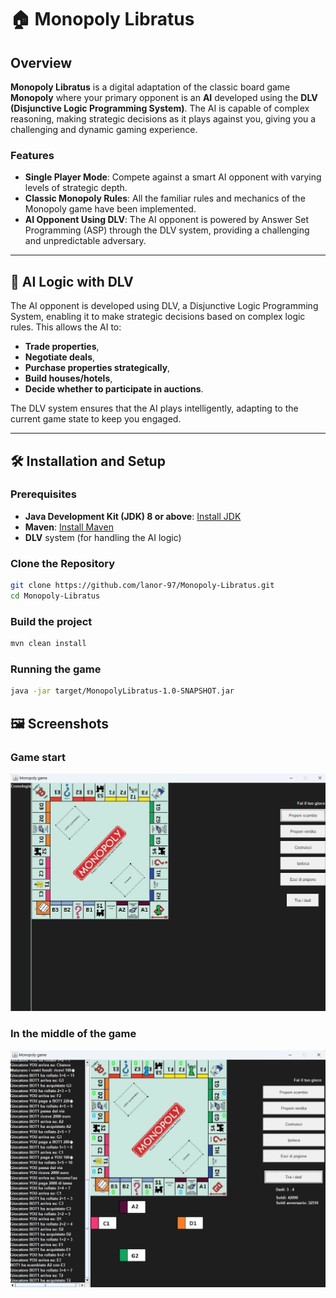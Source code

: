 # 🏠 Monopoly Libratus

## Overview
**Monopoly Libratus** is a digital adaptation of the classic board game **Monopoly** where your primary opponent is an **AI** developed using the **DLV (Disjunctive Logic Programming System)**. The AI is capable of complex reasoning, making strategic decisions as it plays against you, giving you a challenging and dynamic gaming experience.

### Features
- **Single Player Mode**: Compete against a smart AI opponent with varying levels of strategic depth.
- **Classic Monopoly Rules**: All the familiar rules and mechanics of the Monopoly game have been implemented.
- **AI Opponent Using DLV**: The AI opponent is powered by Answer Set Programming (ASP) through the DLV system, providing a challenging and unpredictable adversary.

---

## 🧠 AI Logic with DLV
The AI opponent is developed using DLV, a Disjunctive Logic Programming System, enabling it to make strategic decisions based on complex logic rules. This allows the AI to:
- **Trade properties**, 
- **Negotiate deals**, 
- **Purchase properties strategically**, 
- **Build houses/hotels**, 
- **Decide whether to participate in auctions**.

The DLV system ensures that the AI plays intelligently, adapting to the current game state to keep you engaged.

---

## 🛠️ Installation and Setup

### Prerequisites
- **Java Development Kit (JDK) 8 or above**: [Install JDK](https://www.oracle.com/java/technologies/javase-downloads.html)
- **Maven**: [Install Maven](https://maven.apache.org/install.html)
- **DLV** system (for handling the AI logic)

### Clone the Repository
```bash
git clone https://github.com/lanor-97/Monopoly-Libratus.git
cd Monopoly-Libratus
```

### Build the project
```bash
mvn clean install
```

### Running the game
```bash
java -jar target/MonopolyLibratus-1.0-SNAPSHOT.jar
```

## 🖼️ Screenshots

### Game start
![Main Menu](screenshots/startgame.png)

### In the middle of the game
![In-Game Board](screenshots/midgame.png)